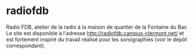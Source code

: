 # radiofdb
Radio FDB, atelier de la radio à la maison de quartier de la Fontaine du Bac
Le site est disponible à l'adresse http://radiofdb.campus-clermont.net/ et est fortement inspiré du travail réalisé pour les sonographies (voir le dépôt correspondant).

